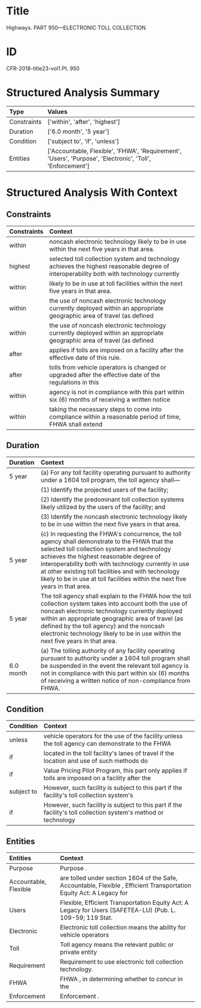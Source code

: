 # Title

 Highways. PART 950—ELECTRONIC TOLL COLLECTION


# ID

 CFR-2018-title23-vol1.Pt. 950


# Structured Analysis Summary

| Type        | Values                                                                                                    |
|:------------|:----------------------------------------------------------------------------------------------------------|
| Constraints | ['within', 'after', 'highest']                                                                            |
| Duration    | ['6.0 month', '5 year']                                                                                   |
| Condition   | ['subject to', 'if', 'unless']                                                                            |
| Entities    | ['Accountable, Flexible', 'FHWA', 'Requirement', 'Users', 'Purpose', 'Electronic', 'Toll', 'Enforcement'] |


# Structured Analysis With Context

 


## Constraints

| Constraints   | Context                                                                                                                                  |
|:--------------|:-----------------------------------------------------------------------------------------------------------------------------------------|
| within        | noncash electronic technology likely to be in use within  the next five years in that area.                                              |
| highest       | selected toll collection system and technology achieves the highest reasonable degree of interoperability both with technology currently |
| within        | likely to be in use at toll facilities within  the next five years in that area.                                                         |
| within        | the use of noncash electronic technology currently deployed within an appropriate geographic area of travel (as defined                  |
| within        | the use of noncash electronic technology currently deployed within an appropriate geographic area of travel (as defined                  |
| after         | applies if tolls are imposed on a facility after  the effective date of this rule.                                                       |
| after         | tolls from vehicle operators is changed or upgraded after the effective date of the regulations in this                                  |
| within        | agency is not in compliance with this part within six (6) months of receiving a written notice                                           |
| within        | taking the necessary steps to come into compliance within a reasonable period of time, FHWA shall extend                                 |


## Duration

| Duration   | Context                                                                                                                                                                                                                                                                                                                                                                                |
|:-----------|:---------------------------------------------------------------------------------------------------------------------------------------------------------------------------------------------------------------------------------------------------------------------------------------------------------------------------------------------------------------------------------------|
| 5 year     | (a) For any toll facility operating pursuant to authority under a 1604 toll program, the toll agency shall&#8212;                                                                                                                                                                                                                                                                      |
|            |             (1) Identify the projected users of the facility;                                                                                                                                                                                                                                                                                                                          |
|            |             (2) Identify the predominant toll collection systems likely utilized by the users of the facility; and                                                                                                                                                                                                                                                                     |
|            |             (3) Identify the noncash electronic technology likely to be in use within the next five years in that area.                                                                                                                                                                                                                                                                |
| 5 year     | (c) In requesting the FHWA's concurrence, the toll agency shall demonstrate to the FHWA that the selected toll collection system and technology achieves the highest reasonable degree of interoperability both with technology currently in use at other existing toll facilities and with technology likely to be in use at toll facilities within the next five years in that area. |
| 5 year     | The toll agency shall explain to the FHWA how the toll collection system takes into account both the use of noncash electronic technology currently deployed within an appropriate geographic area of travel (as defined by the toll agency) and the noncash electronic technology likely to be in use within the next five years in that area.                                        |
| 6.0 month  | (a) The tolling authority of any facility operating pursuant to authority under a 1604 toll program shall be suspended in the event the relevant toll agency is not in compliance with this part within six (6) months of receiving a written notice of non-compliance from FHWA.                                                                                                      |


## Condition

| Condition   | Context                                                                                                         |
|:------------|:----------------------------------------------------------------------------------------------------------------|
| unless      | vehicle operators for the use of the facility unless the toll agency can demonstrate to the FHWA                |
| if          | located in the toll facility's lanes of travel if the location and use of such methods do                       |
| if          | Value Pricing Pilot Program, this part only applies if tolls are imposed on a facility after the                |
| subject to  | However, such facility is  subject to this part if the facility's toll collection system's                      |
| if          | However, such facility is subject to this part  if the facility's toll collection system's method or technology |


## Entities

| Entities              | Context                                                                                                              |
|:----------------------|:---------------------------------------------------------------------------------------------------------------------|
| Purpose               | Purpose .                                                                                                            |
| Accountable, Flexible | are tolled under section 1604 of the Safe, Accountable, Flexible , Efficient Transportation Equity Act: A Legacy for |
| Users                 | Flexible, Efficient Transportation Equity Act: A Legacy for Users  (SAFETEA-LU) (Pub. L. 109-59; 119 Stat.           |
| Electronic            | Electronic toll collection means the ability for vehicle operators                                                   |
| Toll                  | Toll agency means the relevant public or private entity                                                              |
| Requirement           | Requirement  to use electronic toll collection technology.                                                           |
| FHWA                  | FHWA , in determining whether to concur in the                                                                       |
| Enforcement           | Enforcement .                                                                                                        |


